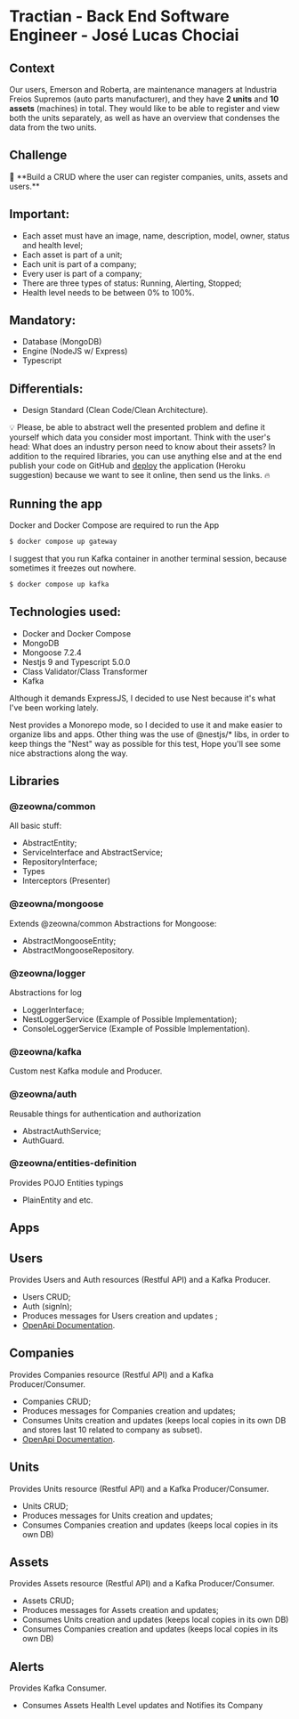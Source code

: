 # Tractian - Back End Software Engineer - José Lucas Chociai

## Context

Our users, Emerson and Roberta, are maintenance managers at Industria Freios Supremos (auto parts manufacturer), and
they have **2 units** and **10 assets** (machines) in total. They would like to be able to register and view both the
units separately, as well as have an overview that condenses the data from the two units.

## **Challenge**

<aside>
📌 **Build a CRUD where the user can register companies, units, assets and users.**

</aside>

## **Important:**

- Each asset must have an image, name, description, model, owner, status and health level;
- Each asset is part of a unit;
- Each unit is part of a company;
- Every user is part of a company;
- There are three types of status: Running, Alerting, Stopped;
- Health level needs to be between 0% to 100%.

## **Mandatory:**

- Database (MongoDB)
- Engine (NodeJS w/ Express)
- Typescript

## **Differentials:**

- Design Standard (Clean Code/Clean Architecture).

💡 Please, be able to abstract well the presented problem and define it yourself which data you consider most important.
Think with the user's head: What does an industry person need to know about their assets?
In addition to the required libraries, you can use anything else and at the end publish your code on GitHub
and [deploy](https://dev.to/yuribenjamin/how-to-deploy-react-app-in-github-pages-2a1f) the application
(Heroku suggestion) because we want to see it online, then send us the links. 🔥

## Running the app

Docker and Docker Compose are required to run the App

```bash
$ docker compose up gateway
```

I suggest that you run Kafka container in another terminal session, because sometimes it freezes out nowhere.

```bash
$ docker compose up kafka
```

## Technologies used:

- Docker and Docker Compose
- MongoDB
- Mongoose 7.2.4
- Nestjs 9 and Typescript 5.0.0
- Class Validator/Class Transformer
- Kafka

Although it demands ExpressJS, I decided to use Nest because it's what I've been working lately.

Nest provides a Monorepo mode, so I decided to use it and make easier to organize libs and apps.
Other thing was the use of @nestjs/* libs, in order to keep things the "Nest" way as possible for this test,
Hope you'll see some nice abstractions along the way.

## Libraries

### @zeowna/common

All basic stuff:

- AbstractEntity;
- ServiceInterface and AbstractService;
- RepositoryInterface;
- Types
- Interceptors (Presenter)

### @zeowna/mongoose

Extends @zeowna/common Abstractions for Mongoose:

- AbstractMongooseEntity;
- AbstractMongooseRepository.

### @zeowna/logger

Abstractions for log

- LoggerInterface;
- NestLoggerService (Example of Possible Implementation);
- ConsoleLoggerService (Example of Possible Implementation).

### @zeowna/kafka

Custom nest Kafka module and Producer.

### @zeowna/auth

Reusable things for authentication and authorization

- AbstractAuthService;
- AuthGuard.

### @zeowna/entities-definition

Provides POJO Entities typings

- PlainEntity and etc.

## Apps

## Users

Provides Users and Auth resources (Restful API) and a Kafka Producer.

- Users CRUD;
- Auth (signIn);
- Produces messages for Users creation and updates ;
- [OpenApi Documentation](http:localhost:3000/api).

## Companies

Provides Companies resource (Restful API) and a Kafka Producer/Consumer.

- Companies CRUD;
- Produces messages for Companies creation and updates;
- Consumes Units creation and updates (keeps local copies in its own DB and stores last 10 related to company as subset).
- [OpenApi Documentation](http:localhost:3001/api).


## Units

Provides Units resource (Restful API) and a Kafka Producer/Consumer.

- Units CRUD;
- Produces messages for Units creation and updates;
- Consumes Companies creation and updates (keeps local copies in its own DB)

## Assets

Provides Assets resource (Restful API) and a Kafka Producer/Consumer.

- Assets CRUD;
- Produces messages for Assets creation and updates;
- Consumes Units creation and updates (keeps local copies in its own DB)
- Consumes Companies creation and updates (keeps local copies in its own DB)

## Alerts

Provides Kafka Consumer.

- Consumes Assets Health Level updates and Notifies its Company 
